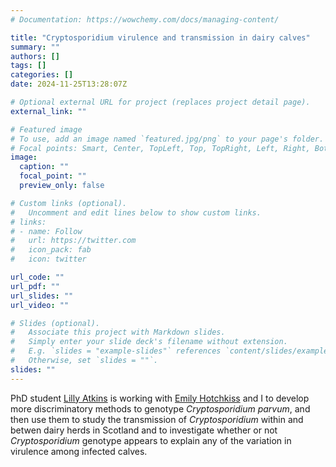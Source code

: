 ```yaml
---
# Documentation: https://wowchemy.com/docs/managing-content/

title: "Cryptosporidium virulence and transmission in dairy calves"
summary: ""
authors: []
tags: []
categories: []
date: 2024-11-25T13:28:07Z

# Optional external URL for project (replaces project detail page).
external_link: ""

# Featured image
# To use, add an image named `featured.jpg/png` to your page's folder.
# Focal points: Smart, Center, TopLeft, Top, TopRight, Left, Right, BottomLeft, Bottom, BottomRight.
image:
  caption: ""
  focal_point: ""
  preview_only: false

# Custom links (optional).
#   Uncomment and edit lines below to show custom links.
# links:
# - name: Follow
#   url: https://twitter.com
#   icon_pack: fab
#   icon: twitter

url_code: ""
url_pdf: ""
url_slides: ""
url_video: ""

# Slides (optional).
#   Associate this project with Markdown slides.
#   Simply enter your slide deck's filename without extension.
#   E.g. `slides = "example-slides"` references `content/slides/example-slides.md`.
#   Otherwise, set `slides = ""`.
slides: ""
---
```

PhD student [Lilly Atkins](https://www.gla.ac.uk/pgrs/lillyatkins/) is working with [Emily Hotchkiss](https://www.gla.ac.uk/schools/bohvm/staff/emilyhotchkiss/) and I to develop more discriminatory methods to genotype *Cryptosporidium parvum*, and then use them to study the transmission of *Cryptosporidium* within and betwen dairy herds in Scotland and to investigate whether or not *Cryptosporidium* genotype appears to explain any of the variation in virulence among infected calves.